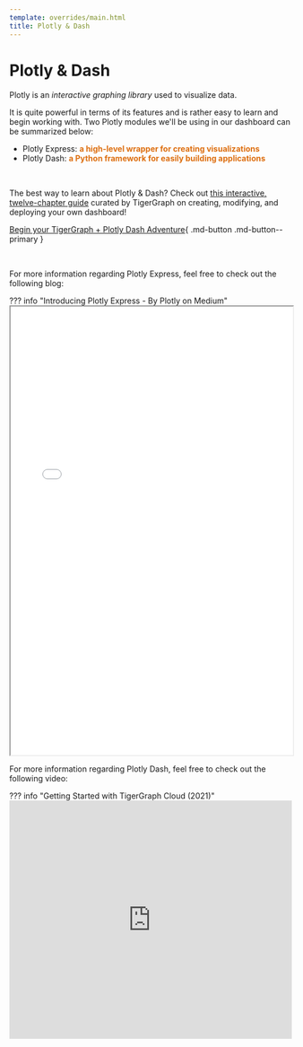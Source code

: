 ```yaml
---
template: overrides/main.html
title: Plotly & Dash
---
```


# Plotly & Dash

Plotly is an *interactive graphing library* used to visualize data.

It is quite powerful in terms of its features and is rather easy to learn and begin working with. Two Plotly modules we'll be using in
our dashboard can be summarized below:

* Plotly Express: <font color='#DD6EOF'>**a high-level wrapper for creating visualizations**</font>
* Plotly Dash: <font color='#DD6EOF'>**a Python framework for easily building applications**</font>

&nbsp; &nbsp;

The best way to learn about Plotly & Dash? Check out [this interactive, twelve-chapter guide](https://tigergraph-devlabs.github.io/tg-dash-class/)
curated by TigerGraph on creating, modifying, and deploying your own dashboard!

[Begin your TigerGraph + Plotly Dash Adventure](https://tigergraph-devlabs.github.io/tg-dash-class/){ .md-button .md-button--primary }



&nbsp; &nbsp;

For more information regarding Plotly Express, feel free to check out the following blog:

??? info "Introducing Plotly Express - By Plotly on Medium"
    <iframe src=../../assets/webpages/introToPlotly.pdf width="100%" height="800"></iframe>

For more information regarding Plotly Dash, feel free to check out the following video:

??? info "Getting Started with TigerGraph Cloud (2021)"
    <iframe width="100%" height="425px" src="https://www.youtube.com/embed/e4ti2fCpXMI" frameborder="0" allow="accelerometer; autoplay; encrypted-media; gyroscope; picture-in-picture" allowfullscreen></iframe>

&nbsp; &nbsp;
